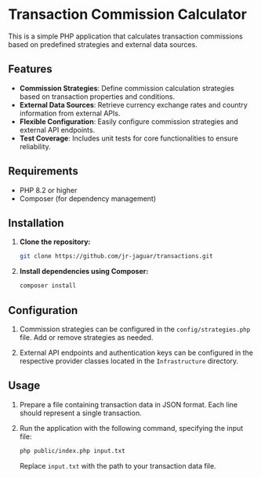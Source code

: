 # Transaction Commission Calculator

This is a simple PHP application that calculates transaction commissions based on predefined strategies and external data sources.

## Features

- **Commission Strategies**: Define commission calculation strategies based on transaction properties and conditions.
- **External Data Sources**: Retrieve currency exchange rates and country information from external APIs.
- **Flexible Configuration**: Easily configure commission strategies and external API endpoints.
- **Test Coverage**: Includes unit tests for core functionalities to ensure reliability.

## Requirements

- PHP 8.2 or higher
- Composer (for dependency management)

## Installation

1. **Clone the repository:**

    ```bash
    git clone https://github.com/jr-jaguar/transactions.git
    ```

2. **Install dependencies using Composer:**

    ```bash
    composer install
    ```

## Configuration

1. Commission strategies can be configured in the `config/strategies.php` file. Add or remove strategies as needed.

2. External API endpoints and authentication keys can be configured in the respective provider classes located in the `Infrastructure` directory.

## Usage

1. Prepare a file containing transaction data in JSON format. Each line should represent a single transaction.

2. Run the application with the following command, specifying the input file:

    ```bash
    php public/index.php input.txt
    ```

   Replace `input.txt` with the path to your transaction data file.

